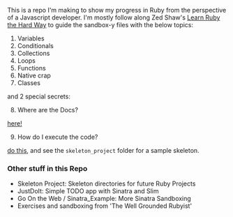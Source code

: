This is a repo I'm making to show my progress in Ruby from the perspective of a Javascript developer. I'm mostly follow along Zed Shaw's [Learn Ruby the Hard Way](http://learnrubythehardway.org/) to guide the sandbox-y files with the below topics:

1. Variables
2. Conditionals
3. Collections
4. Loops
5. Functions
6. Native crap
7. Classes

and 2 special secrets:

8. Where are the Docs?

[here!](http://ruby-doc.org/)

9. How do I execute the code?

[do this](https://github.com/ruby/rake), and see the `skeleton_project` folder for a sample skeleton.


### Other stuff in this Repo

- Skeleton Project: Skeleton directories for future Ruby Projects
- JustDoIt: Simple TODO app with Sinatra and Slim
- Go On the Web / Sinatra_Example: More Sinatra Sandboxing
- Exercises and sandboxing from 'The Well Grounded Rubyist'
